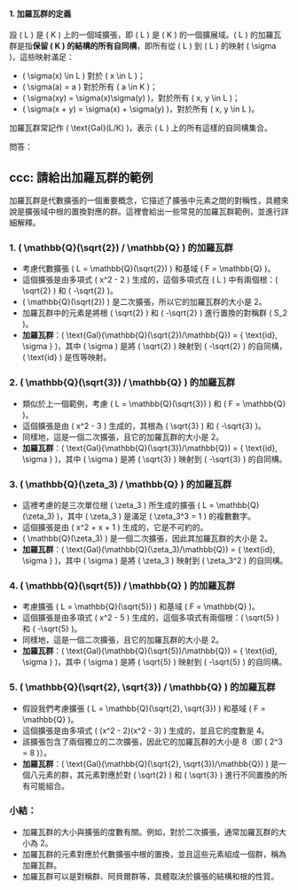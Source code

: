 #### **1. 加羅瓦群的定義**

設 \( L \) 是 \( K \) 上的一個域擴張，即 \( L \) 是 \( K \) 的一個擴展域。\( L \) 的加羅瓦群是指**保留 \( K \) 的結構的所有自同構**，即所有從 \( L \) 到 \( L \) 的映射 \( \sigma \)，這些映射滿足：
- \( \sigma(x) \in L \) 對於 \( x \in L \)；
- \( \sigma(a) = a \) 對於所有 \( a \in K \)；
- \( \sigma(xy) = \sigma(x)\sigma(y) \)，對於所有 \( x, y \in L \)；
- \( \sigma(x + y) = \sigma(x) + \sigma(y) \)，對於所有 \( x, y \in L \)。

加羅瓦群常記作 \( \text{Gal}(L/K) \)，表示 \( L \) 上的所有這樣的自同構集合。

問答：

## ccc: 請給出加羅瓦群的範例

加羅瓦群是代數擴張的一個重要概念，它描述了擴張中元素之間的對稱性，具體來說是擴張域中根的置換對應的群。這裡會給出一些常見的加羅瓦群範例，並進行詳細解釋。

### 1. **\( \mathbb{Q}(\sqrt{2}) / \mathbb{Q} \) 的加羅瓦群**
- 考慮代數擴張 \( L = \mathbb{Q}(\sqrt{2}) \) 和基域 \( F = \mathbb{Q} \)。
- 這個擴張是由多項式 \( x^2 - 2 \) 生成的，這個多項式在 \( L \) 中有兩個根：\( \sqrt{2} \) 和 \( -\sqrt{2} \)。
- \( \mathbb{Q}(\sqrt{2}) \) 是二次擴張，所以它的加羅瓦群的大小是 2。
- 加羅瓦群中的元素是將根 \( \sqrt{2} \) 和 \( -\sqrt{2} \) 進行置換的對稱群 \( S_2 \)。
- **加羅瓦群**：\( \text{Gal}(\mathbb{Q}(\sqrt{2})/\mathbb{Q}) = \{ \text{id}, \sigma \} \)，其中 \( \sigma \) 是將 \( \sqrt{2} \) 映射到 \( -\sqrt{2} \) 的自同構，\( \text{id} \) 是恆等映射。

### 2. **\( \mathbb{Q}(\sqrt{3}) / \mathbb{Q} \) 的加羅瓦群**
- 類似於上一個範例，考慮 \( L = \mathbb{Q}(\sqrt{3}) \) 和 \( F = \mathbb{Q} \)。
- 這個擴張是由 \( x^2 - 3 \) 生成的，其根為 \( \sqrt{3} \) 和 \( -\sqrt{3} \)。
- 同樣地，這是一個二次擴張，且它的加羅瓦群的大小是 2。
- **加羅瓦群**：\( \text{Gal}(\mathbb{Q}(\sqrt{3})/\mathbb{Q}) = \{ \text{id}, \sigma \} \)，其中 \( \sigma \) 是將 \( \sqrt{3} \) 映射到 \( -\sqrt{3} \) 的自同構。

### 3. **\( \mathbb{Q}(\zeta_3) / \mathbb{Q} \) 的加羅瓦群**
- 這裡考慮的是三次單位根 \( \zeta_3 \) 所生成的擴張 \( L = \mathbb{Q}(\zeta_3) \)，其中 \( \zeta_3 \) 是滿足 \( \zeta_3^3 = 1 \) 的複數數字。
- 這個擴張是由 \( x^2 + x + 1 \) 生成的，它是不可約的。
- \( \mathbb{Q}(\zeta_3) \) 是一個二次擴張，因此其加羅瓦群的大小是 2。
- **加羅瓦群**：\( \text{Gal}(\mathbb{Q}(\zeta_3)/\mathbb{Q}) = \{ \text{id}, \sigma \} \)，其中 \( \sigma \) 是將 \( \zeta_3 \) 映射到 \( \zeta_3^2 \) 的自同構。

### 4. **\( \mathbb{Q}(\sqrt{5}) / \mathbb{Q} \) 的加羅瓦群**
- 考慮擴張 \( L = \mathbb{Q}(\sqrt{5}) \) 和基域 \( F = \mathbb{Q} \)。
- 這個擴張是由多項式 \( x^2 - 5 \) 生成的，這個多項式有兩個根：\( \sqrt{5} \) 和 \( -\sqrt{5} \)。
- 同樣地，這是一個二次擴張，且它的加羅瓦群的大小是 2。
- **加羅瓦群**：\( \text{Gal}(\mathbb{Q}(\sqrt{5})/\mathbb{Q}) = \{ \text{id}, \sigma \} \)，其中 \( \sigma \) 是將 \( \sqrt{5} \) 映射到 \( -\sqrt{5} \) 的自同構。

### 5. **\( \mathbb{Q}(\sqrt{2}, \sqrt{3}) / \mathbb{Q} \) 的加羅瓦群**
- 假設我們考慮擴張 \( L = \mathbb{Q}(\sqrt{2}, \sqrt{3}) \) 和基域 \( F = \mathbb{Q} \)。
- 這個擴張是由多項式 \( (x^2 - 2)(x^2 - 3) \) 生成的，並且它的度數是 4。
- 該擴張包含了兩個獨立的二次擴張，因此它的加羅瓦群的大小是 8（即 \( 2^3 = 8 \)）。
- **加羅瓦群**：\( \text{Gal}(\mathbb{Q}(\sqrt{2}, \sqrt{3})/\mathbb{Q}) \) 是一個八元素的群，其元素對應於對 \( \sqrt{2} \) 和 \( \sqrt{3} \) 進行不同置換的所有可能組合。

### 小結：
- 加羅瓦群的大小與擴張的度數有關。例如，對於二次擴張，通常加羅瓦群的大小為 2。
- 加羅瓦群的元素對應於代數擴張中根的置換，並且這些元素組成一個群，稱為加羅瓦群。
- 加羅瓦群可以是對稱群、阿貝爾群等，具體取決於擴張的結構和根的性質。
